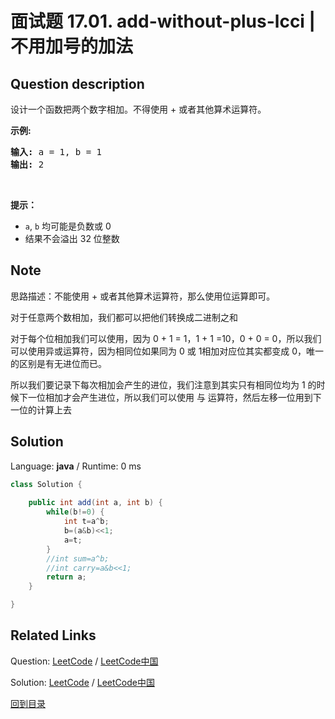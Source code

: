 ﻿# 面试题 17.01. add-without-plus-lcci | 不用加号的加法

## Question description

<!--If you want to use the English description, use <p>Write a function that adds two numbers. You should not use + or any arithmetic operators.</p>

<p><strong>Example:</strong></p>

<pre>
<strong>Input:</strong> a = 1, b = 1
<strong>Output:</strong> 2</pre>

<p>&nbsp;</p>

<p><strong>Note: </strong></p>

<ul>
	<li><code>a</code>&nbsp;and&nbsp;<code>b</code>&nbsp;may be 0 or negative.</li>
	<li>The result fits in 32-bit integer.</li>
</ul>
 instead-->
<p>设计一个函数把两个数字相加。不得使用 + 或者其他算术运算符。</p>

<p><strong>示例:</strong></p>

<pre><strong>输入:</strong> a = 1, b = 1
<strong>输出:</strong> 2</pre>

<p>&nbsp;</p>

<p><strong>提示：</strong></p>

<ul>
	<li><code>a</code>,&nbsp;<code>b</code>&nbsp;均可能是负数或 0</li>
	<li>结果不会溢出 32 位整数</li>
</ul>


## Note

思路描述：不能使用 + 或者其他算术运算符，那么使用位运算即可。



对于任意两个数相加，我们都可以把他们转换成二进制之和



对于每个位相加我们可以使用，因为 0 + 1 = 1，1 + 1 =10，0 + 0 = 0，所以我们可以使用异或运算符，因为相同位如果同为 0 或 1相加对应位其实都变成 0，唯一的区别是有无进位而已。



所以我们要记录下每次相加会产生的进位，我们注意到其实只有相同位均为 1 的时候下一位相加才会产生进位，所以我们可以使用 与 运算符，然后左移一位用到下一位的计算上去






## Solution

Language: **java**  /  Runtime: 0 ms

```java
class Solution {
    
    public int add(int a, int b) {
        while(b!=0) {
            int t=a^b;
            b=(a&b)<<1;
            a=t;
        }
        //int sum=a^b;
        //int carry=a&b<<1;
        return a;
    }

}
```



## Related Links

Question: [LeetCode](https://leetcode.com/problems/add-without-plus-lcci/description/)  /  [LeetCode中国](https://leetcode-cn.com/problems/add-without-plus-lcci/description/)

Solution: [LeetCode](https://leetcode.com/articles/add-without-plus-lcci/)  /  [LeetCode中国](https://leetcode-cn.com/articles/add-without-plus-lcci/)

[回到目录](../README.md)